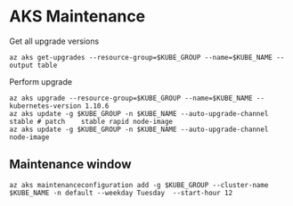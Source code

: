 # AKS Maintenance

Get all upgrade versions
```
az aks get-upgrades --resource-group=$KUBE_GROUP --name=$KUBE_NAME --output table
```


Perform upgrade
```
az aks upgrade --resource-group=$KUBE_GROUP --name=$KUBE_NAME --kubernetes-version 1.10.6
az aks update -g $KUBE_GROUP -n $KUBE_NAME --auto-upgrade-channel stable # patch	stable rapid node-image
az aks update -g $KUBE_GROUP -n $KUBE_NAME --auto-upgrade-channel node-image
```


## Maintenance window


```
az aks maintenanceconfiguration add -g $KUBE_GROUP --cluster-name $KUBE_NAME -n default --weekday Tuesday  --start-hour 12

```

